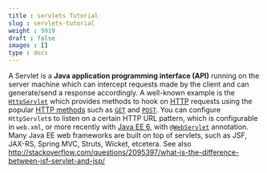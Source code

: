 ```yaml
---
title : servlets Tutorial
slug : servlets-tutorial
weight : 9919
draft : false
images : []
type : docs
---
```


A Servlet is a **Java application programming interface (API)** running on the server machine which can intercept requests made by the client and can generate/send a response accordingly. A well-known example is the [`HttpServlet`][1] which provides methods to hook on [HTTP][2] requests using the popular [HTTP methods][3] such as [`GET`][4] and [`POST`][5]. You can configure `HttpServlet`s to listen on a certain HTTP URL pattern, which is configurable in `web.xml`, or more recently with [Java EE 6][6], with [`@WebServlet`][7] annotation. Many Java EE web frameworks are built on top of servlets, such as JSF, JAX-RS, Spring MVC, Struts, Wicket, etcetera. See also http://stackoverflow.com/questions/2095397/what-is-the-difference-between-jsf-servlet-and-jsp/

  [1]: http://docs.oracle.com/javaee/7/api/javax/servlet/http/HttpServlet.html
  [2]: http://www.w3.org/Protocols/rfc2616/rfc2616.html
  [3]: http://www.w3.org/Protocols/rfc2616/rfc2616-sec9.html
  [4]: http://www.w3.org/Protocols/rfc2616/rfc2616-sec9.html#sec9.3
  [5]: http://www.w3.org/Protocols/rfc2616/rfc2616-sec9.html#sec9.5
  [6]: http://docs.oracle.com/javaee/6/tutorial/doc/bnafd.html
  [7]: http://docs.oracle.com/javaee/7/api/javax/servlet/annotation/WebServlet.html


